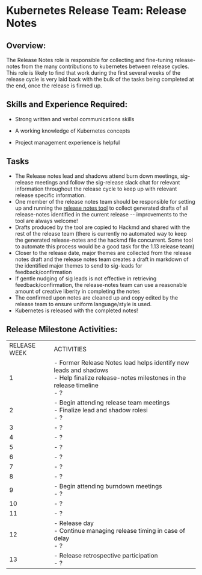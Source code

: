 # Kubernetes Release Team: Release Notes

## Overview:

The Release Notes role is responsible for collecting and fine-tuning release-notes from the many contributions to kubernetes between release cycles.
This role is likely to find that work during the first several weeks of the release cycle is very laid back with the bulk of the tasks being
completed at the end, once the release is firmed up.

## Skills and Experience Required:

* Strong written and verbal communications skills

* A working knowledge of Kubernetes concepts

* Project management experience is helpful

## Tasks

- The Release notes lead and shadows attend burn down meetings, sig-release meetings and follow the sig-release slack chat for relevant
information throughout the release cycle to keep up with relevant release specific information.
- One member of the release notes team should be responsible for setting up and running the [release notes tool](https://github.com/marpaia/release-notes)
to collect generated drafts of all release-notes identified in the current release -- improvements to the tool are always welcome!
- Drafts produced by the tool are copied to Hackmd and shared with the rest of the release team (there is currently no automated way to keep the generated
release-notes and the hackmd file concurrent. Some tool to automate this process would be a good task for the 1.13 release team)
- Closer to the release date, major themes are collected from the release notes draft and the release notes team creates a draft in markdown of
the identified major themes to send to sig-leads for feedback/confirmation
- If gentle nudging of sig leads is not effective in retrieving feedback/confirmation, the release-notes team can use a reasonable amount of creative liberity
in completing the notes
- The confirmed upon notes are cleaned up and copy edited by the release team to ensure uniform language/style is used.
- Kubernetes is released with the completed notes!


## Release Milestone Activities:

<table>
  <tr>
    <td>RELEASE WEEK</td>
    <td>ACTIVITIES</td>
  </tr>
  <tr>
    <td>1</td>
    <td>- Former Release Notes lead helps identify new leads and shadows
<br>- Help finalize release-notes milestones in the release timeline
<br>- ? </td>
  </tr>
  <tr>
    <td>2</td>
    <td>- Begin attending release team meetings
<br>- Finalize lead and shadow rolesi
<br>- ?</td>
  </tr>
  <tr>
    <td>3</td>
    <td>- ?</td>
  </tr>
  <tr>
    <td>4</td>
    <td>- ?</td>
  </tr>
  <tr>
    <td>5</td>
    <td>- ?</td>
  </tr>
  <tr>
    <td>6</td>
    <td>- ?</td>
  </tr>
  <tr>
    <td>7</td>
    <td>- ?</td>
  </tr>
  <tr>
    <td>8</td>
    <td>- ?</td>
  </tr>
  <tr>
    <td>9</td>
    <td>- Begin attending burndown meetings
<br>- ?</td>
  </tr>
  <tr>
    <td>10</td>
    <td>- ?</td>
  </tr>
  <tr>
    <td>11</td>
    <td>- ?</td>
  </tr>
  <tr>
    <td>12</td>
    <td>- Release day
<br>- Continue managing release timing in case of delay
<br>- ?</td>
  </tr>
  <tr>
    <td>13</td>
    <td>- Release retrospective participation
<br>- ? </td>
  </tr>
</table>
